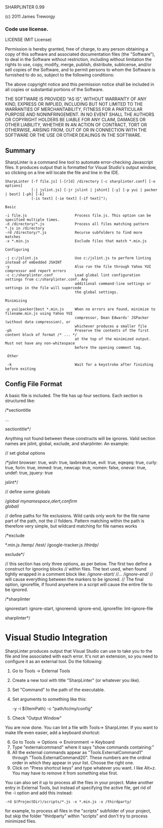 SHARPLINTER 0.99

(c) 2011 James Treworgy

### Code use license.

LICENSE (MIT License)
 
Permission is hereby granted, free of charge, to any person obtaining
a copy of this software and associated documentation files (the
"Software"), to deal in the Software without restriction, including
without limitation the rights to use, copy, modify, merge, publish,
distribute, sublicense, and/or sell copies of the Software, and to
permit persons to whom the Software is furnished to do so, subject to
the following conditions:
 
The above copyright notice and this permission notice shall be
included in all copies or substantial portions of the Software.

THE SOFTWARE IS PROVIDED "AS IS", WITHOUT WARRANTY OF ANY KIND,
EXPRESS OR IMPLIED, INCLUDING BUT NOT LIMITED TO THE WARRANTIES OF
MERCHANTABILITY, FITNESS FOR A PARTICULAR PURPOSE AND
NONINFRINGEMENT. IN NO EVENT SHALL THE AUTHORS OR COPYRIGHT HOLDERS BE
LIABLE FOR ANY CLAIM, DAMAGES OR OTHER LIABILITY, WHETHER IN AN ACTION
OF CONTRACT, TORT OR OTHERWISE, ARISING FROM, OUT OF OR IN CONNECTION
WITH THE SOFTWARE OR THE USE OR OTHER DEALINGS IN THE SOFTWARE.

## Summary

SharpLinter is a command line tool to automate error-checking Javascript files. It produces output that is formatted for Visual Studio's output window, so clicking on a line will locate the file and line in the IDE.
    
    SharpLinter [-f file.js] [-[r]d] /directory [-c sharplinter.conf] [-o options]
                [-j jslint.js] [-jr jslint | jshint] [-y] [-p yui | packer | best] [-ph] [-k]
                [-is text] [-ie text] [-if text]");

    Basic

    -i file.js                      Process file.js. This option can be specified multiple times.
    -d /directory/*.js              Process all files matching pattern *.js in /directory
    -rd /directory/*.js             Recurse subfolders to find more matches  
    -x *.min.js                     Exclude files that match *.min.js

    Configuring
    
    -j c:/jslint.js                 Use c:/jslint.js to perform linting instead of embedded JSHINT   
    -y                              Also run the file through Yahoo YUI compressor and report errors
    -c c:/sharplinter.conf          Load global lint configuration settings from c:/sharplinter.conf. Any 
                                    additional command-line settings or settings in the file will supercede
                                    the global settings.

    Minimizing 
    
    -p yui|packer|best *.min.js     When no errors are found, minimize to filename.min.js using Yahoo YUI
                                    compressor, Dean Edwards' JSPacker (without data compression), or
                                    whichever produces a smaller file
    -ph                             Preserve the contents of the first content block of format /* ... */
                                    at the top of the minimized output. Must not have any non-whitespace
                                    before the opening comment tag.
    
     Other
  
     -k                             Wait for a keystroke after finishing before exiting


## Config File Format

A basic file is included. The file has up four sections. Each section is structured like:

/*sectiontitle

...

sectiontitle*/


Anything not found between these constructs will be ignores. Valid section names are jslint, global, exclude, and sharplinter. An example:

// set global options

/*jslint 
	browser: true, 
	wsh: true, 
	laxbreak:true,
	evil: true,
	eqeqeq: true,
	curly: true,
	forin: true,
	immed: true,
	newcap: true,
	nomen: false,
	onevar: true,
	undef: true,
	jquery: true
	
jslint*/

// define some globals 

/*global 
	mynamespace,alert,confirm	
global*/

// define paths for file exclusions. Wild cards only work for the file name part of the path, not the 
// folders. Pattern matching within the path is therefore very simple, but wildcard matching for file names works

/*exclude

*.min.js
/temp/
/test/
/google-tracker.js
/thirdp/

exclude*/

// this section has only three options, as per below. The first two define a construct for ignoring blocks
// within files. The text used, when found tightly wrapped in a comment block like:
   /*ignore-start*/
       //...
   /*ignore-end*/
// will cause everything between the markers to be ignored.
// The final option, ignorefile, if found anywhere in a script will cause the entire file to be ignored.

/*sharplinter

ignorestart: ignore-start,
ignoreend: ignore-end,
ignorefile: lint-ignore-file

sharplinter*/

# Visual Studio Integration

SharpLinter produces output that Visual Studio can use to take you to the file and line associated with each error. It's not an extension, so you need
to configure it as an external tool. Do the following:

1. Go to Tools -> External Tools
2. Create a new tool with title "SharpLinter" (or whatever you like).
3. Set "Command" to the path of the executable.
4. Set arguments to something like this:

    -y -i $(ItemPath) -c "path/to/my/config" 

5. Check "Output Window"

You are now done. You can lint a file with Tools-> SharpLinter. If you want to make life even easier, add a keyboard shortcut:

6. Go to Tools -> Options -> Environment -> Keyboard
7. Type "externalcommand" where it says "show commands containing:"
8. All the external commands appear as "Tools.ExternalCommand1" through "Tools.ExternalCommand20". These numbers are the ordinal order in which they appear in your list. Choose the right one.
9. Click on "Press shortcut keys" and type whatever you want. I like Alt+z. You may have to remove it from something else first.

You can also set it up to process all the files in your project. Make another entry in External Tools, but instead of specifying the active file, get rid of the -i option and add this instead:

    -rd $(ProjectDir)/scripts/*.js -x *.min.js -x /thirdparty/

for example, to process all files in the "scripts" subfolder of your project, but skip the folder "thirdparty" within "scripts" and don't try to process minimized files.

